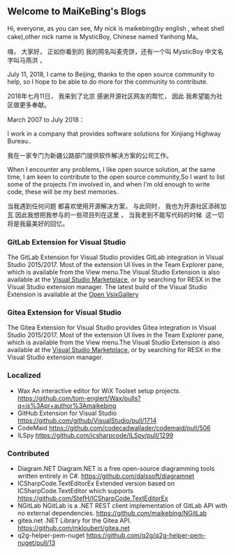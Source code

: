 ## Welcome to MaiKeBing's Blogs

Hi, everyone, as you can see, My nick is maikebing(by english , wheat shell cake),other nick name is MysticBoy, Chinese named  Yanhong Ma。

嗨， 大家好， 正如你看到的 我的网名叫麦壳饼，还有一个叫 MysticBoy 中文名字叫马燕洪 ，



July 11, 2018, I came to Beijing, thanks to the open source community to help, so I hope to be able to do more for the community to contribute. 

2018年七月11日， 我来到了北京 感谢开源社区网友的帮忙， 因此 我希望能为社区做更多奉献。 


March 2007 to July 2018：

I work in a company that provides software solutions for Xinjiang Highway Bureau..

我在一家专门为新疆公路部门提供软件解决方案的公司工作。

When I encounter any problems, I like open source solution, at the same time, I am keen to contribute to the open source community,So I want to list some of the projects I'm involved in, and when I'm old enough to write code, these will be my best memories.

当我遇到任何问题 都喜欢使用开源解决方案， 与此同时， 我也为开源社区添砖加瓦 因此我想把我参与的一些项目列在这里 ， 当我老到不能写代码的时候  这一切将是我最美好的回忆。 

### GitLab Extension for Visual Studio

The  GitLab Extension for Visual Studio provides GitLab integration in Visual Studio 2015/2017. Most of the extension UI lives in the Team Explorer pane, which is available from the View menu.The Visual Studio Extension is also available at the [Visual Studio Marketplace](https://marketplace.visualstudio.com/items?itemName=MysticBoy.GitLabExtensionforVisualStudio), or by searching for RESX in the Visual Studio extension manager. The latest build of the Visual Studio Extension is available at the [Open VsixGallery](http://vsixgallery.com/extension/54803a44-49e0-4935-bba4-7d7d91682273/)



### Gitea Extension for Visual Studio

The  Gitea Extension for Visual Studio provides Gitea integration in Visual Studio 2015/2017. Most of the extension UI lives in the Team Explorer pane, which is available from the View menu.The Visual Studio Extension is also available at the [Visual Studio Marketplace](https://marketplace.visualstudio.com/items?itemName=MysticBoy.GiteaExtensionforVisualStudio), or by searching for RESX in the Visual Studio extension manager. 


### Localized  

 - Wax An interactive editor for WiX Toolset setup projects. https://github.com/tom-englert/Wax/pulls?q=is%3Apr+author%3Amaikebing
 - GitHub Extension for Visual Studio   https://github.com/github/VisualStudio/pull/1714 
 - CodeMaid   https://github.com/codecadwallader/codemaid/pull/506 
 - ILSpy  https://github.com/icsharpcode/ILSpy/pull/1299


### Contributed
 - Diagram.NET   Diagram.NET is a free open-source diagramming tools written entirely in C#.  https://github.com/dalssoft/diagramnet 
 - ICSharpCode.TextEditorEx  Extended version based on ICSharpCode.TextEditor which supports    https://github.com/StefH/ICSharpCode.TextEditorEx 
 - NGitLab  NGitLab is a .NET REST client implementation of GitLab API with no external dependencies.    https://github.com/maikebing/NGitLab  
- gitea.net .NET Library for the Gitea API.   https://github.com/mkloubert/gitea.net
-  q2g-helper-pem-nuget  https://github.com/q2g/q2g-helper-pem-nuget/pull/13 

